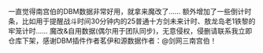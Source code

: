 一直觉得南宫伯的DBM数据非常好用，就拿来魔改了…… 额外增加了一些倒计时条，比如用于提醒战斗时间30分钟内的25普通十方剑未来计时、敖龙岛老1铁黎的牢笼计时…… 魔改&自用数据(偶尔用于团队同步)，无意侵权，侵删请联系我立即仓库下架，感谢DBM插件作者茗伊和源数据作者：@剑网三南宫伯！
